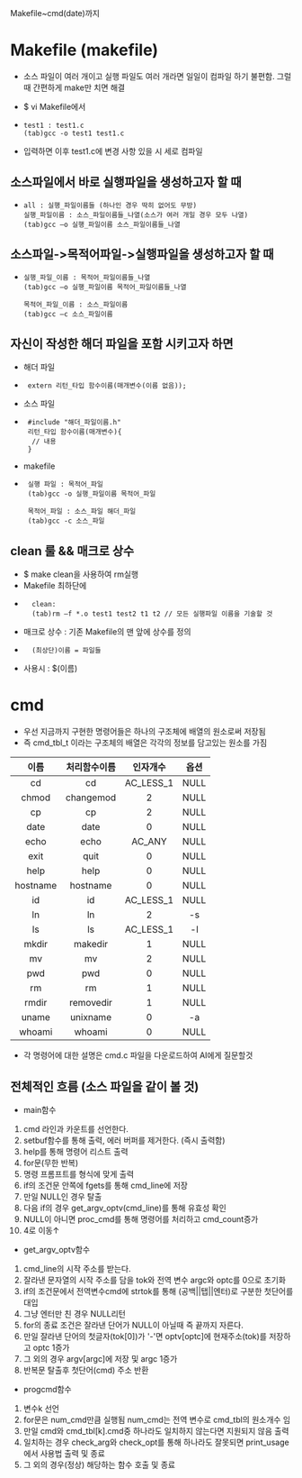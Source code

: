 Makefile~cmd(date)까지

# Makefile (makefile)
- 소스 파일이 여러 개이고 실행 파일도 여러 개라면 일일이 컴파일 하기 불편함. 그럴 때
간편하게 make만 치면 해결

- $ vi Makefile에서
-     test1 : test1.c
      (tab)gcc -o test1 test1.c
- 입력하면 이후 test1.c에 변경 사항 있을 시 세로 컴파일
## 소스파일에서 바로 실행파일을 생성하고자 할 때
-     all : 실행_파일이름들 (하나인 경우 딱히 없어도 무방)
      실행_파일이름 : 소스_파일이름들_나열(소스가 여러 개일 경우 모두 나열)
      (tab)gcc –o 실행_파일이름 소스_파일이름들_나열
##  소스파일->목적어파일->실행파일을 생성하고자 할 때
-     실행_파일_이름 : 목적어_파일이름들_나열
      (tab)gcc –o 실행_파일이름 목적어_파일이름들_나열

      목적어_파일_이름 : 소스_파일이름
      (tab)gcc –c 소스_파일이름
## 자신이 작성한 해더 파일을 포함 시키고자 하면
- 해더 파일
-      extern 리턴_타입 함수이름(매개변수(이름 없음));
- 소스 파일
-      #include "해더_파일이름.h"
       리턴_타입 함수이름(매개변수){
        // 내용 
       }
- makefile
-      실행 파일 : 목적어_파일
       (tab)gcc -o 실행_파일이름 목적어_파일
 
       목적어_파일 : 소스_파일 해더_파일
       (tab)gcc -c 소스_파일
## clean 룰 && 매크로 상수 
- $ make clean을 사용하여 rm실행
- Makefile 최하단에
-       clean:
        (tab)rm –f *.o test1 test2 t1 t2 // 모든 실행파일 이름을 기술할 것
- 매크로 상수 : 기존 Makefile의 맨 앞에 상수를 정의
-       (최상단)이름 = 파일들
- 사용시 : $(이름)
# cmd  
- 우선 지금까지 구현한 명령어들은 하나의 구조체에 배열의 원소로써 저장됨
- 즉 cmd_tbl_t 이라는 구조체의 배열은 각각의 정보를 담고있는 원소를 가짐

|이름|처리함수이름|인자개수|옵션|
|:---:|:---:|:---:|:---:|
|cd|cd|AC_LESS_1|NULL|
|chmod|changemod|2|NULL|
|cp|cp|2|NULL|
|date|date|0|NULL|
|echo|echo|AC_ANY|NULL|
|exit|quit|0|NULL|
|help|help|0|NULL|
|hostname|hostname|0|NULL|
|id|id|AC_LESS_1|NULL|
|ln|ln|2|-s|
|ls|ls|AC_LESS_1|-l|
|mkdir|makedir|1|NULL|
|mv|mv|2|NULL|
|pwd|pwd|0|NULL|
|rm|rm|1|NULL|
|rmdir|removedir|1|NULL|
|uname|unixname|0|-a|
|whoami|whoami|0|NULL|

- 각 명령어에 대한 설명은 cmd.c 파일을 다운로드하여 AI에게 질문할것

## 전체적인 흐름 (소스 파일을 같이 볼 것)
- main함수
1. cmd 라인과 카운트를 선언한다.
2. setbuf함수를 통해 출력, 에러 버퍼를 제거한다. (즉시 출력함)
3. help를 통해 명령어 리스트 출력
4. for문(무한 반복)
5. 명령 프롬프트를 형식에 맞게 출력
6. if의 조건문 안쪽에 fgets를 통해 cmd_line에 저장
7. 만일 NULL인 경우 탈출
8. 다음 if의 경우 get_argv_optv(cmd_line)를 통해 유효성 확인
9. NULL이 아니면 proc_cmd를 통해 명령어를 처리하고 cmd_count증가
10. 4로 이동↑

- get_argv_optv함수
1. cmd_line의 시작 주소를 받는다.
2. 잘라낸 문자열의 시작 주소를 담을 tok와 전역 변수 argc와 optc를 0으로 초기화
3. if의 조건문에서 전역변수cmd에 strtok를 통해 (공백||탭||엔터)로 구분한 첫단어를 대입
4. 그냥 엔터만 친 경우 NULL리턴 
5. for의 종료 조건은 잘라낸 단어가 NULL이 아닐때 즉 끝까지 자른다.
6. 만일 잘라낸 단어의 첫글자(tok[0])가 '-'면 optv[optc]에 현재주소(tok)를 저장하고 optc 1증가
7. 그 외의 경우 argv[argc]에 저장 및 argc 1증가
8. 반복문 탈출후 첫단어(cmd) 주소 반환

- progcmd함수
1. 변수k 선언
2. for문은 num_cmd만큼 실행됨 num_cmd는 전역 변수로 cmd_tbl의 원소개수 임
3. 만일 cmd와 cmd_tbl[k].cmd중 하나라도 일치하지 않는다면 지원되지 않음 출력
4. 일치하는 경우 check_arg와 check_opt를 통해 하나라도 잘못되면 print_usage에서 사용법 출력 및 종료
5. 그 외의 경우(정상) 해당하는 함수 호출 및 종료

